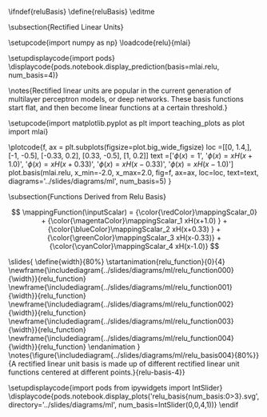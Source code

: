 \ifndef{reluBasis}
\define{reluBasis}
\editme

\subsection{Rectified Linear Units}

\setupcode{import numpy as np}
\loadcode{relu}{mlai}

\setupdisplaycode{import pods}
\displaycode{pods.notebook.display_prediction(basis=mlai.relu, num_basis=4)}

\notes{Rectified linear units are popular in the current generation of multilayer perceptron models, or deep networks. These basis functions start flat, and then become linear functions at a certain threshold.}

\setupcode{import matplotlib.pyplot as plt
import teaching_plots as plot
import mlai}

\plotcode{f, ax = plt.subplots(figsize=plot.big_wide_figsize)
loc =[[0, 1.4,],
      [-1, -0.5],
      [-0.33, 0.2],
      [0.33, -0.5],
      [1, 0.2]]
text =['$\phi(x) = 1$',
       '$\phi(x) = xH(x+1.0)$',
       '$\phi(x) = xH(x+0.33)$',
       '$\phi(x) = xH(x-0.33)$',
       '$\phi(x) = xH(x-1.0)$']
plot.basis(mlai.relu, x_min=-2.0, x_max=2.0, 
           fig=f, ax=ax, loc=loc, text=text,
		   diagrams='../slides/diagrams/ml',
		   num_basis=5)
}

\subsection{Functions Derived from Relu Basis}

$$
\mappingFunction(\inputScalar) = {\color{\redColor}\mappingScalar_0}   + {\color{\magentaColor}\mappingScalar_1 xH(x+1.0) } + {\color{\blueColor}\mappingScalar_2 xH(x+0.33) } + {\color{\greenColor}\mappingScalar_3 xH(x-0.33)} +  {\color{\cyanColor}\mappingScalar_4 xH(x-1.0)}
$$

\slides{
\define{width}{80%}
\startanimation{relu_function}{0}{4}
\newframe{\includediagram{../slides/diagrams/ml/relu_function000}{\width}}{relu_function}
\newframe{\includediagram{../slides/diagrams/ml/relu_function001}{\width}}{relu_function}
\newframe{\includediagram{../slides/diagrams/ml/relu_function002}{\width}}{relu_function}
\newframe{\includediagram{../slides/diagrams/ml/relu_function003}{\width}}{relu_function}
\newframe{\includediagram{../slides/diagrams/ml/relu_function004}{\width}}{relu_function}
\endanimation
}
\notes{\figure{\includediagram{../slides/diagrams/ml/relu_basis004}{80%}}{A rectified linear unit basis is made up of different rectified linear unit functions centered at different points.}{relu-basis-4}}


\setupdisplaycode{import pods
from ipywidgets import IntSlider}
\displaycode{pods.notebook.display_plots('relu_basis{num_basis:0>3}.svg', 
                            directory='../slides/diagrams/ml', 
			    num_basis=IntSlider(0,0,4,1))}
\endif
